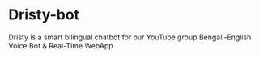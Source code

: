 # Dristy-bot
Dristy is a smart bilingual chatbot for our YouTube group Bengali-English Voice Bot &amp; Real-Time WebApp
